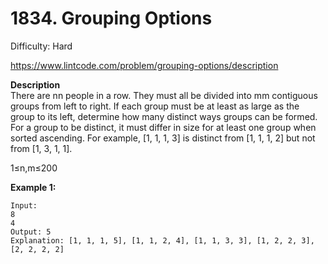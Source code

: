 # 1834. Grouping Options

Difficulty: Hard

https://www.lintcode.com/problem/grouping-options/description

**Description**  
There are nn people in a row. They must all be divided into mm contiguous groups from left to right. If each group must be at least as large as the group to its left, determine how many distinct ways groups can be formed. For a group to be distinct, it must differ in size for at least one group when sorted ascending. For example, [1, 1, 1, 3] is distinct from [1, 1, 1, 2] but not from [1, 3, 1, 1].

1≤n,m≤200

**Example 1:**
```
Input:
8
4
Output: 5
Explanation: [1, 1, 1, 5], [1, 1, 2, 4], [1, 1, 3, 3], [1, 2, 2, 3], [2, 2, 2, 2]
```
